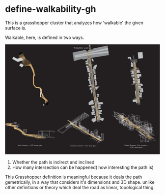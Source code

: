 # define-walkability-gh


This is a grasshopper cluster that analyzes how 'walkable' the given surface is.

Walkable, here, is defined in two ways. 

![main_image](walkability_main.PNG)

1. Whether the path is indirect and inclined
2. How many intersection can be happened( how interesting the path is)


This Grasshopper definition is meaningful because it deals the path gemetrically, in a way that considers it's dimensions and 3D shape. 
unlike other definitions or theory which deal the road as linear, topological thing. 
